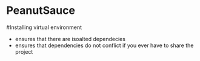 # PeanutSauce

#Installing virtual environment 
- ensures that there are isoalted dependecies
- ensures that dependencies do not conflict if you ever have to share the project

